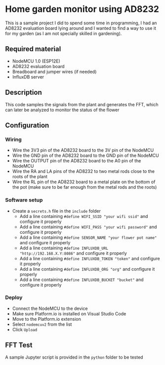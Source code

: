 # Home garden monitor using AD8232

This is a sample project I did to spend some time in programming, I had an AD8232 evaluation board lying around and I wanted to find a way to use it for my garden (as I am not specially skilled in gardening).

## Required material

- NodeMCU 1.0 (ESP12E)
- AD8232 evaluation board
- Breadboard and jumper wires (if needed)
- InfluxDB server

## Description

This code samples the signals from the plant and generates the FFT, which can later be analyzed to monitor the status of the flower

## Configuration

### Wiring

- Wire the 3V3 pin of the AD8232 board to the 3V pin of the NodeMCU
- Wire the GND pin of the AD8232 board to the GND pin of the NodeMCU
- Wire the OUTPUT pin of the AD8232 board to the A0 pin of the NodeMCU
- Wire the RA and LA pins of the AD8232 to two metal rods close to the roots of the plant
- Wire the RL pin of the AD8232 board to a metal plate on the bottom of the pot (make sure to be far enough from the metal rods and the roots)

### Software setup

- Create a `secrets.h` file in the `include` folder
    - Add a line containing `#define WIFI_SSID "your wifi ssid"` and configure it properly
    - Add a line containing `#define WIFI_PASS "your wifi password"` and configure it properly
    - Add a line containing `#define SENSOR_NAME "your flower pot name"` and configure it properly
    - Add a line containing `#define INFLUXDB_URL "http://192.168.X.Y:8086"` and configure it properly
    - Add a line containing `#define INFLUXDB_TOKEN "token"` and configure it properly
    - Add a line containing `#define INFLUXDB_ORG "org"` and configure it properly
    - Add a line containing `#define INFLUXDB_BUCKET "bucket"` and configure it properly

### Deploy

- Connect the NodeMCU to the device
- Make sure Platform.io is installed on Visual Studio Code
- Move to the Platform.io extension
- Select `nodemcuv2` from the list
- Click `Upload`

## FFT Test

A sample Jupyter script is provided in the `python` folder to be tested
